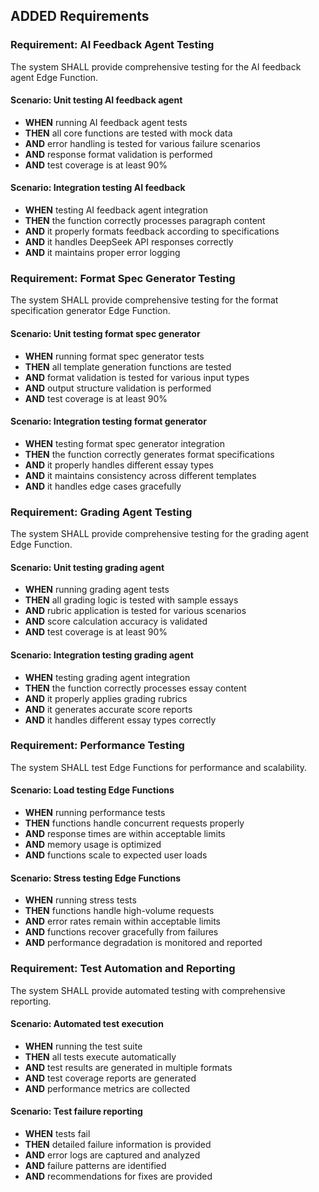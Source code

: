 ## ADDED Requirements

### Requirement: AI Feedback Agent Testing
The system SHALL provide comprehensive testing for the AI feedback agent Edge Function.

#### Scenario: Unit testing AI feedback agent
- **WHEN** running AI feedback agent tests
- **THEN** all core functions are tested with mock data
- **AND** error handling is tested for various failure scenarios
- **AND** response format validation is performed
- **AND** test coverage is at least 90%

#### Scenario: Integration testing AI feedback
- **WHEN** testing AI feedback agent integration
- **THEN** the function correctly processes paragraph content
- **AND** it properly formats feedback according to specifications
- **AND** it handles DeepSeek API responses correctly
- **AND** it maintains proper error logging

### Requirement: Format Spec Generator Testing
The system SHALL provide comprehensive testing for the format specification generator Edge Function.

#### Scenario: Unit testing format spec generator
- **WHEN** running format spec generator tests
- **THEN** all template generation functions are tested
- **AND** format validation is tested for various input types
- **AND** output structure validation is performed
- **AND** test coverage is at least 90%

#### Scenario: Integration testing format generator
- **WHEN** testing format spec generator integration
- **THEN** the function correctly generates format specifications
- **AND** it properly handles different essay types
- **AND** it maintains consistency across different templates
- **AND** it handles edge cases gracefully

### Requirement: Grading Agent Testing
The system SHALL provide comprehensive testing for the grading agent Edge Function.

#### Scenario: Unit testing grading agent
- **WHEN** running grading agent tests
- **THEN** all grading logic is tested with sample essays
- **AND** rubric application is tested for various scenarios
- **AND** score calculation accuracy is validated
- **AND** test coverage is at least 90%

#### Scenario: Integration testing grading agent
- **WHEN** testing grading agent integration
- **THEN** the function correctly processes essay content
- **AND** it properly applies grading rubrics
- **AND** it generates accurate score reports
- **AND** it handles different essay types correctly

### Requirement: Performance Testing
The system SHALL test Edge Functions for performance and scalability.

#### Scenario: Load testing Edge Functions
- **WHEN** running performance tests
- **THEN** functions handle concurrent requests properly
- **AND** response times are within acceptable limits
- **AND** memory usage is optimized
- **AND** functions scale to expected user loads

#### Scenario: Stress testing Edge Functions
- **WHEN** running stress tests
- **THEN** functions handle high-volume requests
- **AND** error rates remain within acceptable limits
- **AND** functions recover gracefully from failures
- **AND** performance degradation is monitored and reported

### Requirement: Test Automation and Reporting
The system SHALL provide automated testing with comprehensive reporting.

#### Scenario: Automated test execution
- **WHEN** running the test suite
- **THEN** all tests execute automatically
- **AND** test results are generated in multiple formats
- **AND** test coverage reports are generated
- **AND** performance metrics are collected

#### Scenario: Test failure reporting
- **WHEN** tests fail
- **THEN** detailed failure information is provided
- **AND** error logs are captured and analyzed
- **AND** failure patterns are identified
- **AND** recommendations for fixes are provided

